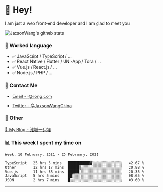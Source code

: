# 👋 Hey!

I am just a web front-end developer and I am glad to meet you!

![JaxsonWang's github stats](https://github-readme-stats.vercel.app/api?username=JaxsonWang&&show_icons=true&&title_color=1abc9c&&icon_color=1abc9c)


### 📝 Worked language

- ✅ JavaScript / TypeScript / ...
- ✅ React Native / Flutter / UNI-App / Tora / ...
- ✅ Vue.js / React.js / ...
- ✅ Node.js / PHP / ...

### 📮 Contact Me

- [Email - i@iiong.com](mailto:i@iiong.com)

- [Twitter - @JaxsonWangChina](https://twitter.com/JaxsonWangChina)

### 🤪 Other

[📌 My Blog - 淮城一只猫](https://iiong.com)

### 📊 This week I spent my time on

<!--START_SECTION:waka-->
```text
Week: 18 February, 2021 - 25 February, 2021

TypeScript   25 hrs 6 mins   ██████████▓░░░░░░░░░░░░░░   42.67 % 
Other        12 hrs 17 mins  █████▒░░░░░░░░░░░░░░░░░░░   20.88 % 
Vue.js       11 hrs 58 mins  █████░░░░░░░░░░░░░░░░░░░░   20.35 % 
JavaScript   5 hrs 5 mins    ██░░░░░░░░░░░░░░░░░░░░░░░   08.65 % 
JSON         2 hrs 7 mins    █░░░░░░░░░░░░░░░░░░░░░░░░   03.60 % 
```
<!--END_SECTION:waka-->

---
